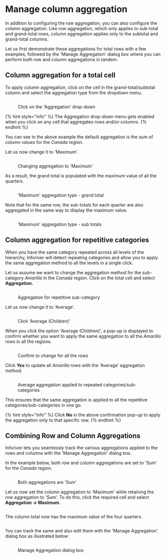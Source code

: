 # Manage column aggregation

In addition to configuring the row aggregation, you can also configure the column aggregation. Like row aggregation, which only applies to sub-total and grand-total rows, column aggregation applies only to the subtotal and grand-total columns.

Let us first demonstrate these aggregations for total rows with a few examples, followed by the 'Manage Aggregation' dialog box where you can perform both row and column aggregations in tandem.

## Column aggregation for a total cell

To apply column aggregation, click on the cell in the grand-total/subtotal column and select the aggregation type from the dropdown menu.

<figure><img src="../.gitbook/assets/image (642).png" alt=""><figcaption><p>Click on the 'Aggregation' drop-down</p></figcaption></figure>

{% hint style="info" %}
The Aggregation drop-down menu gets enabled when you click on any cell that aggregates rows and/or columns.
{% endhint %}

You can see in the above example the default aggregation is the sum of column values for the _Canada_ region.

Let us now change it to 'Maximum'.&#x20;

<figure><img src="../.gitbook/assets/image (643).png" alt=""><figcaption><p>Changing aggregation to 'Maximum'</p></figcaption></figure>

As a result, the grand total is populated with the maximum value of all the quarters.

<figure><img src="../.gitbook/assets/image (644).png" alt=""><figcaption><p>'Maximum' aggregation type - grand total</p></figcaption></figure>

Note that for the same row, the sub-totals for each quarter are also aggregated in the same way to display the maximum value.

<figure><img src="../.gitbook/assets/image (646).png" alt=""><figcaption><p>'Maximum' aggregation type - sub totals</p></figcaption></figure>

## Column aggregation for repetitive categories

When you have the same category repeated across all levels of the hierarchy, Inforiver will detect repeating categories and allow you to apply the same aggregation method to all the levels in a single click.

Let us assume we want to change the aggregation method for the sub-category _Amarilla_ in the _Canada_ region. Click on the total cell and select **Aggregation.**

<figure><img src="../.gitbook/assets/image (647).png" alt=""><figcaption><p>Aggregation for repetitive sub-category</p></figcaption></figure>

Let us now change it to 'Average'.&#x20;

<figure><img src="../.gitbook/assets/image (650).png" alt=""><figcaption><p>Click 'Average (Children)'</p></figcaption></figure>

When you click the option 'Average (Children)', a pop-up is displayed to confirm whether you want to apply the same aggregation to all the _Amarilla_ rows in all the regions.

<figure><img src="../.gitbook/assets/image (648).png" alt=""><figcaption><p>Confirm to change for all the rows</p></figcaption></figure>

Click **Yes** to update all _Amarilla_ rows with the 'Average' aggregation method.

<figure><img src="../.gitbook/assets/image (649).png" alt=""><figcaption><p>Average aggregation applied to repeated categories/sub-categories</p></figcaption></figure>

This ensures that the same aggregation is applied to all the repetitive categories/sub-categories in one go.

{% hint style="info" %}
Click **No** in the above confirmation pop-up to apply the aggregation only to that specific row.
{% endhint %}

## Combining Row and Column Aggregations

Inforiver lets you seamlessly track the various aggregations applied to the rows and columns with the 'Manage Aggregation' dialog box.

In the example below, both row and column aggregations are set to 'Sum' for the _Canada_ region.

<figure><img src="../.gitbook/assets/image (629).png" alt=""><figcaption><p>Both aggregations are 'Sum'</p></figcaption></figure>

Let us now set the column aggregation to 'Maximum' while retaining the row aggregation to 'Sum'. To do this, click the required cell and select **Aggregation -> Maximum.**

<figure><img src="../.gitbook/assets/image (631).png" alt=""><figcaption></figcaption></figure>

The column total now has the maximum value of the four quarters.

<figure><img src="../.gitbook/assets/image (632).png" alt=""><figcaption></figcaption></figure>

You can track the same and also edit them with the 'Manage Aggregation' dialog box as illustrated below:

<figure><img src="../.gitbook/assets/image (633).png" alt=""><figcaption><p>Manage Aggregation dialog box</p></figcaption></figure>
